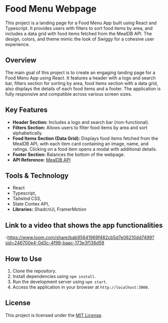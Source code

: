 # Food Menu Webpage

This project is a landing page for a Food Menu App built using React and Typescript. It provides users with filters to sort food items by area, and includes a data grid with food items fetched from the MealDB API. The design, colors, and theme mimic the look of Swiggy for a cohesive user experience.

## Overview

The main goal of this project is to create an engaging landing page for a Food Menu App using React. It features a header with a logo and search bar, filters section for sorting by area, food items section with a data grid, also displays the details of each food items and a footer. The application is fully responsive and compatible across various screen sizes.

## Key Features

- **Header Section:** Includes a logo and search bar (non-functional).
- **Filters Section:** Allows users to filter food items by area and sort alphabetically.
- **Food Items Section (Data Grid):** Displays food items fetched from the MealDB API, with each item card containing an image, name, and ratings. Clicking on a food item opens a modal with additional details.
- **Footer Section:** Balances the bottom of the webpage.
- **API Reference:** [MealDB API](https://www.themealdb.com/api.php)

## Tools & Technology

- React
- Typescript,
- Tailwind CSS,
- State Contex API,
- **Libraries:** ShadcnUi, FramerMotion

## Link to a video that shows the app functionalities
-https://www.loom.com/share/bab95641969f482cb5d7e06210dd7499?sid=246700e4-0d3c-4f99-baac-173e3f136d59

## How to Use

1. Clone the repository.
2. Install dependencies using `npm install`.
3. Run the development server using `npm start`.
4. Access the application in your browser at `http://localhost:3000`.

## License

This project is licensed under the [MIT License](LICENSE).

